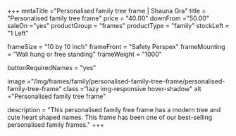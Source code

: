 +++
metaTitle ="Personalised family tree frame | Shauna Gra"
title = "Personalised family tree frame"
price = "40.00"
downFrom ="50.00"
saleOn ="yes"
productGroup = "frames"
productType = "family"
stockLeft = "1 Left" 
 
frameSize = "10 by 10 inch" 
frameFront = "Safety Perspex" 
frameMounting = "Wall hung or free standing" 
frameWeight = "1000" 
 
buttonRequiredNames = "yes"
 
image ="/img/frames/family/personalised-family-tree-frame/personalised-family-tree-frame"
class ="lazy img-responsive hover-shadow"
alt ="Personalised family tree frame"
 
description = "This personalised family free frame has a modern tree and cute heart shaped names. This frame has been one of our best-selling personalised family frames."
+++
